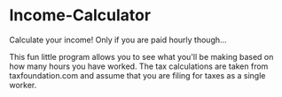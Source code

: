 # Income-Calculator
Calculate your income!  Only if you are paid hourly though...

This fun little program allows you to see what you'll be making based on how many hours you have worked.  The tax calculations are taken from taxfoundation.com and assume that you are filing for taxes as a single worker.
